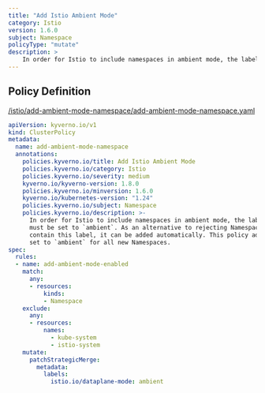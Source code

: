 ```yaml
---
title: "Add Istio Ambient Mode"
category: Istio
version: 1.6.0
subject: Namespace
policyType: "mutate"
description: >
    In order for Istio to include namespaces in ambient mode, the label `istio.io/dataplane-mode`  must be set to `ambient`. As an alternative to rejecting Namespace definitions which don't already  contain this label, it can be added automatically. This policy adds the label `istio.io/dataplane-mode` set to `ambient` for all new Namespaces.
---
```


## Policy Definition
<a href="https://github.com/kyverno/policies/raw/main//istio/add-ambient-mode-namespace/add-ambient-mode-namespace.yaml" target="-blank">/istio/add-ambient-mode-namespace/add-ambient-mode-namespace.yaml</a>

```yaml
apiVersion: kyverno.io/v1
kind: ClusterPolicy
metadata:
  name: add-ambient-mode-namespace
  annotations:
    policies.kyverno.io/title: Add Istio Ambient Mode
    policies.kyverno.io/category: Istio
    policies.kyverno.io/severity: medium
    kyverno.io/kyverno-version: 1.8.0
    policies.kyverno.io/minversion: 1.6.0
    kyverno.io/kubernetes-version: "1.24"
    policies.kyverno.io/subject: Namespace
    policies.kyverno.io/description: >-
      In order for Istio to include namespaces in ambient mode, the label `istio.io/dataplane-mode` 
      must be set to `ambient`. As an alternative to rejecting Namespace definitions which don't already 
      contain this label, it can be added automatically. This policy adds the label `istio.io/dataplane-mode`
      set to `ambient` for all new Namespaces.
spec:
  rules:
  - name: add-ambient-mode-enabled
    match:
      any:
      - resources:
          kinds:
          - Namespace
    exclude:
      any:
      - resources:
          names:
            - kube-system
            - istio-system      
    mutate:
      patchStrategicMerge:
        metadata:
          labels:
            istio.io/dataplane-mode: ambient

```
